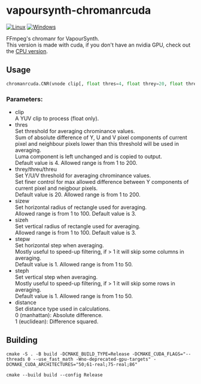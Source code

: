 # vapoursynth-chromanrcuda
[![Linux](https://github.com/dnjulek/vapoursynth-chromanrcuda/actions/workflows/linux-build.yml/badge.svg)](https://github.com/dnjulek/vapoursynth-chromanrcuda/actions/workflows/linux-build.yml)
[![Windows](https://github.com/dnjulek/vapoursynth-chromanrcuda/actions/workflows/windows-build.yml/badge.svg)](https://github.com/dnjulek/vapoursynth-chromanrcuda/actions/workflows/windows-build.yml)

FFmpeg's chromanr for VapourSynth.\
This version is made with cuda, if you don't have an nvidia GPU, check out the [CPU version](https://github.com/dnjulek/vapoursynth-chromanr).

## Usage
```python
chromanrcuda.CNR(vnode clip[, float thres=4, float threy=20, float threu=20, float threv=20, int sizew=1, int sizeh=1, int stepw=1, int steph=1, int distance=0])
```
### Parameters:

- clip\
    A YUV clip to process (float only).
- thres\
    Set threshold for averaging chrominance values.\
    Sum of absolute difference of Y, U and V pixel components of current pixel and neighbour pixels lower than this threshold will be used in averaging.\
    Luma component is left unchanged and is copied to output.\
    Default value is 4. Allowed range is from 1 to 200.
- threy/threu/threu\
    Set Y/U/V threshold for averaging chrominance values.\
    Set finer control for max allowed difference between Y components of current pixel and neigbour pixels.\
    Default value is 20. Allowed range is from 1 to 200.
- sizew\
    Set horizontal radius of rectangle used for averaging.\
    Allowed range is from 1 to 100. Default value is 3.
- sizeh\
    Set vertical radius of rectangle used for averaging.\
    Allowed range is from 1 to 100. Default value is 3.
- stepw\
    Set horizontal step when averaging.\
    Mostly useful to speed-up filtering, if > 1 it will skip some columns in averaging.\
    Default value is 1. Allowed range is from 1 to 50.
- steph\
    Set vertical step when averaging.\
    Mostly useful to speed-up filtering, if > 1 it will skip some rows in averaging.\
    Default value is 1. Allowed range is from 1 to 50.
- distance\
    Set distance type used in calculations.\
    0 (manhattan): Absolute difference.\
    1 (euclidean): Difference squared.
## Building

```
cmake -S . -B build -DCMAKE_BUILD_TYPE=Release -DCMAKE_CUDA_FLAGS="--threads 0 --use_fast_math -Wno-deprecated-gpu-targets" -DCMAKE_CUDA_ARCHITECTURES="50;61-real;75-real;86"

cmake --build build --config Release
```